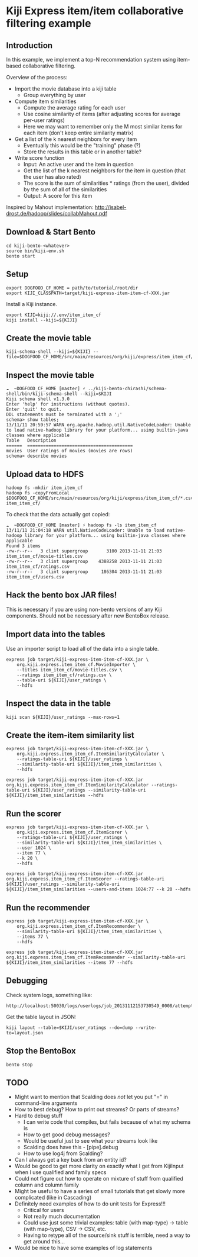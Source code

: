 Kiji Express item/item collaborative filtering example
======================================================

Introduction
------------

In this example, we implement a top-N recommendation system using item-based
collaborative filtering.

Overview of the process:

  * Import the movie database into a kiji table
    - Group everything by user
  * Compute item similarities
    - Compute the average rating for each user
    - Use cosine similarity of items (after adjusting scores for average
      per-user ratings)
    - Here we may want to remember only the M most similar items for each item
      (don't keep entire similarity matrix)
  * Get a list of the k nearest neighbors for every item
    - Eventually this would be the "training" phase (?)
    - Store the results in this table or in another table?
  * Write score function
    - Input: An active user and the item in question
    - Get the list of the k nearest neighbors for the item in question (that the user has also
      rated)
    - The score is the sum of similarities * ratings (from the user), divided by the sum of all of
      the similarities
    - Output: A score for this item

Inspired by Mahout implementation: http://isabel-drost.de/hadoop/slides/collabMahout.pdf


Download & Start Bento
----------------------
    cd kiji-bento-<whatever>
    source bin/kiji-env.sh
    bento start


Setup
------
    export DOGFOOD_CF_HOME = path/to/tutorial/root/dir
    export KIJI_CLASSPATH=target/kiji-express-item-item-cf-XXX.jar

Install a Kiji instance.

    export KIJI=kiji://.env/item_item_cf
    kiji install --kiji=${KIJI}


Create the movie table
----------------------

    kiji-schema-shell --kiji=${KIJI} --file=$DOGFOOD_CF_HOME/src/main/resources/org/kiji/express/item_item_cf/movies.ddl


Inspect the movie table
-----------------------

    ☁  ~DOGFOOD_CF_HOME [master] ⚡ ../kiji-bento-chirashi/schema-shell/bin/kiji-schema-shell --kiji=$KIJI                
    Kiji schema shell v1.3.0
    Enter 'help' for instructions (without quotes).
    Enter 'quit' to quit.
    DDL statements must be terminated with a ';'
    schema> show tables;
    13/11/11 20:59:57 WARN org.apache.hadoop.util.NativeCodeLoader: Unable to load native-hadoop library for your platform... using builtin-java classes where applicable
    Table   Description
    ======  ========================================
    movies  User ratings of movies (movies are rows)
    schema> describe movies


Upload data to HDFS
-------------------

    hadoop fs -mkdir item_item_cf
    hadoop fs -copyFromLocal $DOGFOOD_CF_HOME/src/main/resources/org/kiji/express/item_item_cf/*.csv item_item_cf/

To check that the data actually got copied:

    ☁  ~DOGFOOD_CF_HOME [master] ⚡ hadoop fs -ls item_item_cf
    13/11/11 21:04:18 WARN util.NativeCodeLoader: Unable to load native-hadoop library for your platform... using builtin-java classes where applicable
    Found 3 items
    -rw-r--r--   3 clint supergroup       3100 2013-11-11 21:03 item_item_cf/movie-titles.csv
    -rw-r--r--   3 clint supergroup    4388258 2013-11-11 21:03 item_item_cf/ratings.csv
    -rw-r--r--   3 clint supergroup     186304 2013-11-11 21:03 item_item_cf/users.csv


Hack the bento box JAR files!
-----------------------------

This is necessary if you are using non-bento versions of any Kiji components.
Should not be necessary after new BentoBox release.


Import data into the tables
---------------------------

Use an importer script to load all of the data into a single table.

    express job target/kiji-express-item-item-cf-XXX.jar \
        org.kiji.express.item_item_cf.MovieImporter \
        --titles item_item_cf/movie-titles.csv \
        --ratings item_item_cf/ratings.csv \
        --table-uri ${KIJI}/user_ratings \
        --hdfs


Inspect the data in the table
-----------------------------

    kiji scan ${KIJI}/user_ratings --max-rows=1


Create the item-item similarity list
------------------------------------

    express job target/kiji-express-item-item-cf-XXX.jar \
        org.kiji.express.item_item_cf.ItemSimilarityCalculator \
        --ratings-table-uri ${KIJI}/user_ratings \
        --similarity-table-uri ${KIJI}/item_item_similarities \
        --hdfs

    express job target/kiji-express-item-item-cf-XXX.jar org.kiji.express.item_item_cf.ItemSimilarityCalculator --ratings-table-uri ${KIJI}/user_ratings --similarity-table-uri ${KIJI}/item_item_similarities --hdfs

Run the scorer
--------------

    express job target/kiji-express-item-item-cf-XXX.jar \
        org.kiji.express.item_item_cf.ItemScorer \
        --ratings-table-uri ${KIJI}/user_ratings \
        --similarity-table-uri ${KIJI}/item_item_similarities \
        --user 1024 \
        --item 77 \
        --k 20 \
        --hdfs

    express job target/kiji-express-item-item-cf-XXX.jar org.kiji.express.item_item_cf.ItemScorer --ratings-table-uri ${KIJI}/user_ratings --similarity-table-uri ${KIJI}/item_item_similarities --users-and-items 1024:77 --k 20 --hdfs

Run the recommender
-------------------

    express job target/kiji-express-item-item-cf-XXX.jar \
        org.kiji.express.item_item_cf.ItemRecommender \
        --similarity-table-uri ${KIJI}/item_item_similarities \
        --items 77 \
        --hdfs

    express job target/kiji-express-item-item-cf-XXX.jar org.kiji.express.item_item_cf.ItemRecommender --similarity-table-uri ${KIJI}/item_item_similarities --items 77 --hdfs

Debugging
---------

Check system logs, something like:

    http://localhost:50030/logs/userlogs/job_20131112153730549_0008/attempt_20131112153730549_0008_m_000000_0/syslog

Get the table layout in JSON:

    kiji layout --table=$KIJI/user_ratings --do=dump --write-to=layout.json



Stop the BentoBox
-----------------

    bento stop


TODO
----
* Might want to mention that Scalding does *not* let you put "=" in
  command-line arguments
* How to best debug?  How to print out streams?  Or parts of streams?
* Hard to debug stuff
    - I can write code that compiles, but fails because of what my schema is
    - How to get good debug messages?
    - Would be useful just to see what your streams look like
    - Scalding does have this - [pipe].debug
    - How to use log4j from Scalding?
* Can I always get a key back from an entity id?
* Would be good to get more clarity on exactly what I get from KijiInput when I
  use qualified and family specs
* Could not figure out how to operate on mixture of stuff from qualified column
  and column family
* Might be useful to have a series of small tutorials that get slowly more
  complicated (like in Cascading)
* Definitely need examples of how to do unit tests for Express!!!
    - Critical for users
    - Not really much documentation
    - Could use just some trivial examples: table (with map-type) -> table
      (with map-type), CSV -> CSV, etc.
    - Having to retype all of the source/sink stuff is terrible, need a way to
      get around this...
* Would be nice to have some examples of log statements
